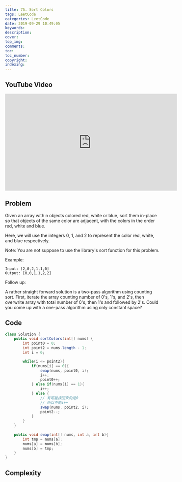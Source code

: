 ```yaml
---
title: 75. Sort Colors
tags: LeetCode
categories: LeetCode
date: 2019-09-29 10:49:05
keywords:
description:
cover:
top_img:
comments:
toc:
toc_number:
copyright:
indexing:
---
```

## YouTube Video
<iframe width="560" height="315" src="https://www.youtube.com/embed/AFAwe8uBWv8" frameborder="0" allow="accelerometer; autoplay; encrypted-media; gyroscope; picture-in-picture" allowfullscreen></iframe>

## Problem
Given an array with n objects colored red, white or blue, sort them in-place so that objects of the same color are adjacent, with the colors in the order red, white and blue.

Here, we will use the integers 0, 1, and 2 to represent the color red, white, and blue respectively.

Note: You are not suppose to use the library's sort function for this problem.

Example:
```
Input: [2,0,2,1,1,0]
Output: [0,0,1,1,2,2]
```
Follow up:

A rather straight forward solution is a two-pass algorithm using counting sort.
First, iterate the array counting number of 0's, 1's, and 2's, then overwrite array with total number of 0's, then 1's and followed by 2's.
Could you come up with a one-pass algorithm using only constant space?

## Code
```java
class Solution {
    public void sortColors(int[] nums) {
        int point0 = 0;
        int point2 = nums.length - 1;
        int i = 0;

        while(i <= point2){
            if(nums[i] == 0){
                swap(nums, point0, i);
                i++;
                point0++;
            } else if(nums[i] == 1){
                i++;
            } else {
                // 有可能换回来的是0
                // 所以不能i++
                swap(nums, point2, i);
                point2--;
            }
        }
    }
    
    public void swap(int[] nums, int a, int b){
        int tmp = nums[a];
        nums[a] = nums[b];
        nums[b] = tmp;
    }
}
```

## Complexity
